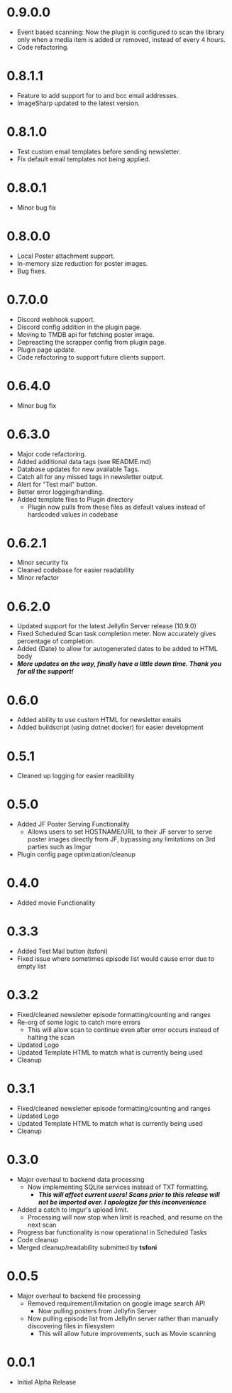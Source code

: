 # 0.9.0.0

- Event based scanning: Now the plugin is configured to scan the library only when a media item is added or removed, instead of every 4 hours.
- Code refactoring.

# 0.8.1.1

- Feature to add support for to and bcc email addresses.
- ImageSharp updated to the latest version.

# 0.8.1.0

- Test custom email templates before sending newsletter.
- Fix default email templates not being applied.

# 0.8.0.1

- Minor bug fix

# 0.8.0.0

- Local Poster attachment support.
- In-memory size reduction for poster images.
- Bug fixes.

# 0.7.0.0

- Discord webhook support.
- Discord config addition in the plugin page.
- Moving to TMDB api for fetching poster image.
- Depreacting the scrapper config from plugin page.
- Plugin page update.
- Code refactoring to support future clients support.

# 0.6.4.0

- Minor bug fix

# 0.6.3.0

- Major code refactoring.
- Added additional data tags (see README.md)
- Database updates for new available Tags.
- Catch all for any missed tags in newsletter output.
- Alert for "Test mail" button.
- Better error logging/handling.
- Added template files to Plugin directory
  - Plugin now pulls from these files as default values instead of hardcoded values in codebase

# 0.6.2.1

- Minor security fix
- Cleaned codebase for easier readability
- Minor refactor

# 0.6.2.0

- Updated support for the latest Jellyfin Server release (10.9.0)
- Fixed Scheduled Scan task completion meter. Now accurately gives percentage of completion.
- Added {Date} to allow for autogenerated dates to be added to HTML body
- ***More updates on the way, finally have a little down time. Thank you for all the support!***

# 0.6.0

- Added ability to use custom HTML for newsletter emails
- Added buildscript (using dotnet docker) for easier development

# 0.5.1

- Cleaned up logging for easier readibility

# 0.5.0

- Added JF Poster Serving Functionality
  - Allows users to set HOSTNAME/URL to their JF server to serve poster images directly from JF, bypassing any limitations on 3rd parties such as Imgur
- Plugin config page optimization/cleanup

# 0.4.0

- Added movie Functionality

# 0.3.3

- Added Test Mail button (tsfoni)
- Fixed issue where sometimes episode list would cause error due to empty list

# 0.3.2

- Fixed/cleaned newsletter episode formatting/counting and ranges
- Re-org of some logic to catch more errors
  - This will allow scan to continue even after error occurs instead of halting the scan
- Updated Logo
- Updated Template HTML to match what is currently being used
- Cleanup

# 0.3.1

- Fixed/cleaned newsletter episode formatting/counting and ranges
- Updated Logo
- Updated Template HTML to match what is currently being used
- Cleanup

# 0.3.0

- Major overhaul to backend data processing
  - Now implementing SQLite services instead of TXT formatting.
    - ***This will affect current users! Scans prior to this release will not be imported over. I apologize for this inconvenience***
- Added a catch to Imgur's upload limit.
  - Processing will now stop when limit is reached, and resume on the next scan
- Progress bar functionality is now operational in Scheduled Tasks
- Code cleanup
- Merged cleanup/readability submitted by **tsfoni**

# 0.0.5

- Major overhaul to backend file processing
  - Removed requirement/limitation on google image search API
    - Now pulling posters from Jellyfin Server
  - Now pulling episode list from Jellyfin server rather than manually discovering files in filesystem
    - This will allow future improvements, such as Movie scanning

# 0.0.1

- Initial Alpha Release
